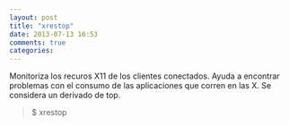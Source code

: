 ```yaml
---
layout: post
title: "xrestop"
date: 2013-07-13 16:53
comments: true
categories: 
---
```

Monitoriza los recuros X11 de los clientes conectados. Ayuda a encontrar problemas con el consumo de las aplicaciones que corren en las X. Se considera un derivado de top.

>$ xrestop

